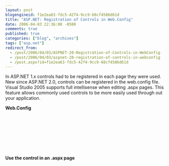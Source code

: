 ```yaml
---
layout: post
blogengineid: f1e2ea63-fdc5-42f4-9cc9-68cf4586d61d
title: "ASP.NET: Registration of Controls in Web.Config"
date: 2006-04-03 22:36:00 -0500
comments: true
published: true
categories: ["blog", "archives"]
tags: ["asp.net"]
redirect_from: 
  - /post/2006/04/03/ASPNET-20-Registration-of-Controls-in-WebConfig
  - /post/2006/04/03/aspnet-20-registration-of-controls-in-webconfig
  - /post.aspx?id=f1e2ea63-fdc5-42f4-9cc9-68cf4586d61d
---
```

<!-- more -->

In ASP.NET 1.x controls had to be registered in each page they were used. New since ASP.NET 2.0, controls can be registered in the web.config file. Visual Studio 2005 supports full intellisense when editing .aspx pages. This feature allows commonly used controls to be more easily used through out your application.

**Web.Config**
<pre class="brush: xml; first-line: 1; tab-size: 4; toolbar: false; "><system.web>
    <pages>
        <controls>
            <add tagPrefix="mycontrol" src="~/Controls/Header.ascx" tagName="header"/>
            <add tagPrefix="mycontrol" src="~/Controls/Footer.ascx" tagName="footer"/>
        </controls>
    </pages>
</system.web></pre>

**Use the control in an .aspx page**
<pre class="brush: xml; first-line: 1; tab-size: 4; toolbar: false; "> <mycontrol:header id="Header" runat="server" /></pre>
